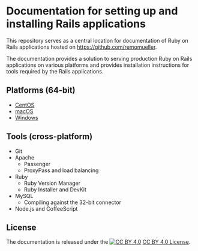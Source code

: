 # Documentation for setting up and installing Rails applications
This repository serves as a central location for documentation of Ruby on Rails applications hosted on https://github.com/remomueller.

The documentation provides a solution to serving production Ruby on Rails applications on various platforms and provides installation instructions for tools required by the Rails applications.

## Platforms (64-bit)

- [CentOS](https://github.com/remomueller/documentation/tree/master/centos)
- [macOS](https://github.com/remomueller/documentation/tree/master/macos)
- [Windows](https://github.com/remomueller/documentation/tree/master/windows)

## Tools (cross-platform)

- Git
- Apache
  - Passenger
  - ProxyPass and load balancing
- Ruby
  - Ruby Version Manager
  - Ruby Installer and DevKit
- MySQL
  - Compiling against the 32-bit connector
- Node.js and CoffeeScript

## License

The documentation is released under the [![CC BY 4.0](https://licensebuttons.net/l/by/4.0/80x15.png)](https://creativecommons.org/licenses/by/4.0/) [CC BY 4.0 License](https://creativecommons.org/licenses/by/4.0/).
